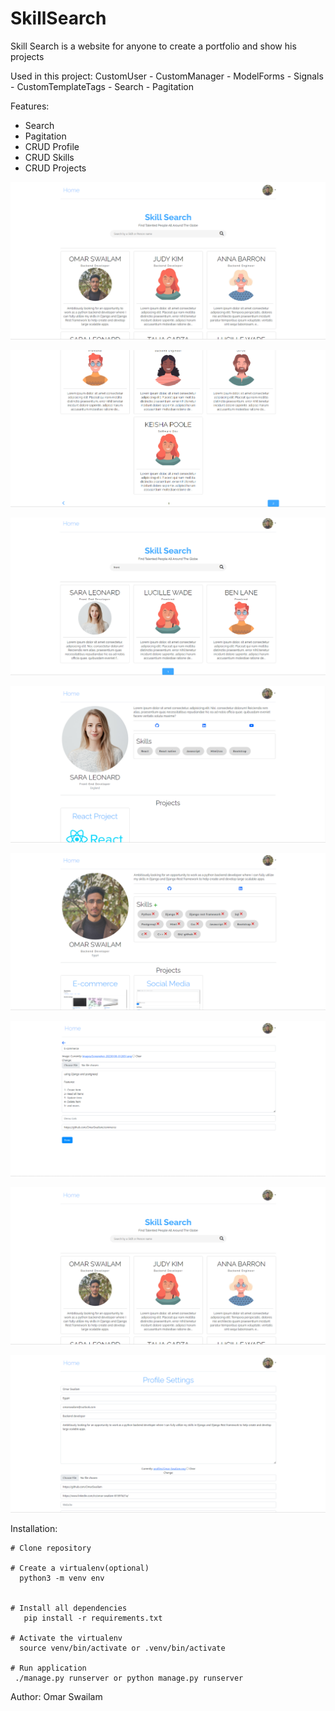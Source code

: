 # SkillSearch
Skill Search is a website for anyone to create a portfolio and show his projects

Used in this project:
CustomUser - CustomManager - ModelForms - Signals - CustomTemplateTags - Search - Pagitation


Features:
  - Search 
  - Pagitation
  - CRUD Profile
  - CRUD Skills
  - CRUD Projects


![screenshot](https://github.com/OmarSwailam/SkillSearch/blob/master/screenshots/Screenshot_20230201_020209.png)



![screenshot](https://github.com/OmarSwailam/SkillSearch/blob/master/screenshots/Screenshot_20230201_020223.png)



![screenshot](https://github.com/OmarSwailam/SkillSearch/blob/master/screenshots/Screenshot_20230201_020258.png)



![screenshot](https://github.com/OmarSwailam/SkillSearch/blob/master/screenshots/Screenshot_20230201_020312.png)



![screenshot](https://github.com/OmarSwailam/SkillSearch/blob/master/screenshots/Screenshot_20230201_020325.png)



![screenshot](https://github.com/OmarSwailam/SkillSearch/blob/master/screenshots/Screenshot_20230201_020347.png)



![screenshot](https://github.com/OmarSwailam/SkillSearch/blob/master/screenshots/Screenshot_20230201_020209.png)



![screenshot](https://github.com/OmarSwailam/SkillSearch/blob/master/screenshots/Screenshot_20230201_020400.png)


Installation:

    # Clone repository

    # Create a virtualenv(optional)
      python3 -m venv env


    # Install all dependencies
       pip install -r requirements.txt

    # Activate the virtualenv
      source venv/bin/activate or .venv/bin/activate

    # Run application
     ./manage.py runserver or python manage.py runserver

Author:
  Omar Swailam
